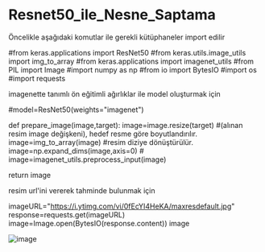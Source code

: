 # Resnet50_ile_Nesne_Saptama
Öncelikle aşağıdaki komutlar ile gerekli kütüphaneler import edilir

#from keras.applications import ResNet50
#from keras.utils.image_utils import img_to_array
#from keras.applications import imagenet_utils
#from PIL import Image
#import numpy as np
#from io import BytesIO
#import os
#import requests

imagenette tanımlı ön eğitimli ağırlıklar ile model oluşturmak için 

#model=ResNet50(weights="imagenet")

def prepare_image(image,target):
  image=image.resize(target) #(alınan resim image değişkeni), hedef resme göre boyutlandırılır.
  image=img_to_array(image) #resim diziye dönüştürülür.
  image=np.expand_dims(image,axis=0) # 
  image=imagenet_utils.preprocess_input(image)

  return image
  
  
  resim url'ini vererek tahminde bulunmak için
  
  imageURL="https://i.ytimg.com/vi/0fEcYI4HeKA/maxresdefault.jpg"
response=requests.get(imageURL)
image=Image.open(BytesIO(response.content))
image

![image](https://user-images.githubusercontent.com/120003620/206118655-45a25cc4-21da-48a1-8936-d8bbbbc0cc27.png)
